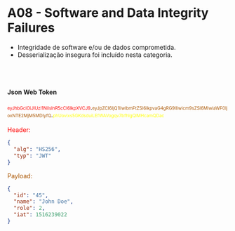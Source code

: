 # A08 - Software and Data Integrity Failures​

- Integridade de software e/ou de dados comprometida.
- Desserialização insegura foi incluído nesta categoria.

<br>
<br>

#### Json Web Token
<div>
<span style="color:red;font-size:10px">eyJhbGciOiJIUzI1NiIsInR5cCI6IkpXVCJ9</span>.<span style="color:#a50;font-size:10px">eyJpZCI6IjQ1IiwibmFtZSI6IkpvaG4gRG9lIiwicm9sZSI6MiwiaWF0IjoxNTE2MjM5MDIyfQ</span>.<span style="color:yellow;font-size:10px">phUovixs5GKdsduiLEfWAVogqv7bfhIgQlMHcamQDac</span>
</div>

<br>

<div grid="~ cols-2">
<div style="width:300px">
<span style="color:red">Header:</span>

```json
{
  "alg": "HS256",
  "typ": "JWT"
}
```
</div>
<div style="width:300px">
<span style="color:#a50">Payload:</span>

```json
{
  "id": "45",
  "name": "John Doe",
  "role": 2,
  "iat": 1516239022  
}
```
</div>
</div>